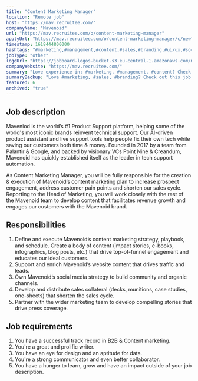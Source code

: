 ```yaml
---
title: "Content Marketing Manager"
location: "Remote job"
host: "https://mav.recruitee.com/"
companyName: "Mavenoid"
url: "https://mav.recruitee.com/o/content-marketing-manager"
applyUrl: "https://mav.recruitee.com/o/content-marketing-manager/c/new"
timestamp: 1618444800000
hashtags: "#marketing,#management,#content,#sales,#branding,#ui/ux,#socialmedia,#rest"
jobType: "other"
logoUrl: "https://jobboard-logos-bucket.s3.eu-central-1.amazonaws.com/mavenoid"
companyWebsite: "https://mav.recruitee.com/"
summary: "Love experience in: #marketing, #management, #content? Check out this job post!"
summaryBackup: "Love #marketing, #sales, #branding? Check out this job post!"
featured: 6
archived: "true"
---
```


## Job description

Maveniod is the world’s #1 Product Support platform, helping some of the world's most iconic brands reinvent technical support. Our AI-driven product assistant and live support tools help people fix their own tech while saving our customers both time & money. Founded in 2017 by a team from Palantir & Google, and backed by visionary VCs Point Nine & Creandum, Mavenoid has quickly established itself as the leader in tech support automation.

As Content Marketing Manager, you will be fully responsible for the creation & execution of Mavenoid’s content marketing plan to increase prospect engagement, address customer pain points and shorten our sales cycle. Reporting to the Head of Marketing, you will work closely with the rest of the Mavenoid team to develop content that facilitates revenue growth and engages our customers with the Mavenoid brand.

## Responsibilities

1.  Define and execute Mavenoid’s content marketing strategy, playbook, and schedule. Create a body of content (impact stories, e-books, infographics, blog posts, etc.) that drive top-of-funnel engagement and educates our ideal customers.
2.  Support and enrich Mavenoid’s website content that drives traffic and leads.
3.  Own Mavenoid’s social media strategy to build community and organic channels.
4.  Develop and distribute sales collateral (decks, munitions, case studies, one-sheets) that shorten the sales cycle.
5.  Partner with the wider marketing team to develop compelling stories that drive press coverage.

## Job requirements

1.  You have a successful track record in B2B & Content marketing.
2.  You're a great and prolific writer.
3.  You have an eye for design and an aptitude for data.
4.  You're a strong communicator and even better collaborator.
5.  You have a hunger to learn, grow and have an impact outside of your job description.
